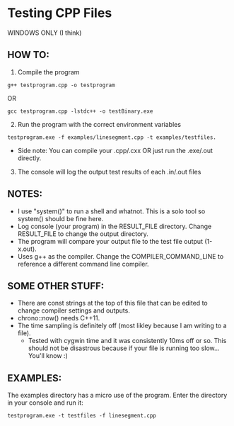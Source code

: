 # Testing CPP Files
WINDOWS ONLY (I think)

## HOW TO:
1) Compile the program
```console 
g++ testprogram.cpp -o testprogram
```
OR 
```constole
gcc testprogram.cpp -lstdc++ -o testBinary.exe
```
2) Run the program with the correct environment variables
```console 
testprogram.exe -f examples/linesegment.cpp -t examples/testfiles.
```
   - Side note: You can compile your .cpp/.cxx OR just run the .exe/.out directly.
3) The console will log the output test results of each .in/.out files

## NOTES:
- I use "system()" to run a shell and whatnot. This is a solo tool so system() should be fine here.
- Log console (your program) in the RESULT_FILE directory. Change RESULT_FILE to change the output directory.
- The program will compare your output file to the test file output (1-x.out).
- Uses g++ as the compiler. Change the COMPILER_COMMAND_LINE to reference a different command line compiler.

## SOME OTHER STUFF:
- There are const strings at the top of this file that can be edited to change compiler settings and outputs.
- chrono::now() needs C++11.
- The time sampling is definitely off (most likley because I am writing to a file).
   - Tested with cygwin time and it was consistently 10ms off or so. This should not be disastrous because if your file is running too slow... You'll know :)

## EXAMPLES:
The examples directory has a micro use of the program. Enter the directory in your console and run it:
```console
testprogram.exe -t testfiles -f linesegment.cpp
```